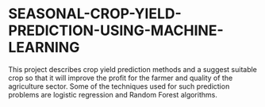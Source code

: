 # SEASONAL-CROP-YIELD-PREDICTION-USING-MACHINE-LEARNING
This project describes crop yield prediction methods and a suggest suitable crop so that it will improve the profit for the farmer and quality of the agriculture sector. Some of the techniques used for such prediction problems are logistic regression and Random Forest algorithms.
